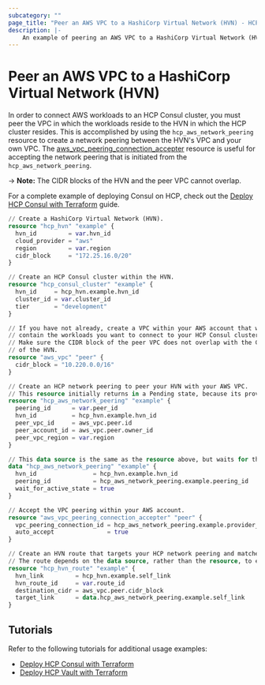 ```yaml
---
subcategory: ""
page_title: "Peer an AWS VPC to a HashiCorp Virtual Network (HVN) - HCP Provider"
description: |-
    An example of peering an AWS VPC to a HashiCorp Virtual Network (HVN).
---
```


# Peer an AWS VPC to a HashiCorp Virtual Network (HVN)

In order to connect AWS workloads to an HCP Consul cluster, you must peer the VPC in which the workloads reside to the HVN in which the HCP cluster resides.
This is accomplished by using the `hcp_aws_network_peering` resource to create a network peering between the HVN's VPC and your own VPC.
The [aws_vpc_peering_connection_accepter](https://registry.terraform.io/providers/hashicorp/aws/latest/docs/resources/vpc_peering_connection_accepter) resource is useful for accepting the network peering that is initiated from the `hcp_aws_network_peering`.

-> **Note:** The CIDR blocks of the HVN and the peer VPC cannot overlap.

For a complete example of deploying Consul on HCP, check out the [Deploy HCP Consul with Terraform](https://developer.hashicorp.com/consul/tutorials/cloud-production/terraform-hcp-consul-provider) guide.

```terraform
// Create a HashiCorp Virtual Network (HVN).
resource "hcp_hvn" "example" {
  hvn_id         = var.hvn_id
  cloud_provider = "aws"
  region         = var.region
  cidr_block     = "172.25.16.0/20"
}

// Create an HCP Consul cluster within the HVN.
resource "hcp_consul_cluster" "example" {
  hvn_id     = hcp_hvn.example.hvn_id
  cluster_id = var.cluster_id
  tier       = "development"
}

// If you have not already, create a VPC within your AWS account that will
// contain the workloads you want to connect to your HCP Consul cluster.
// Make sure the CIDR block of the peer VPC does not overlap with the CIDR
// of the HVN.
resource "aws_vpc" "peer" {
  cidr_block = "10.220.0.0/16"
}

// Create an HCP network peering to peer your HVN with your AWS VPC. 
// This resource initially returns in a Pending state, because its provider_peering_id is required to complete acceptance of the connection.
resource "hcp_aws_network_peering" "example" {
  peering_id      = var.peer_id
  hvn_id          = hcp_hvn.example.hvn_id
  peer_vpc_id     = aws_vpc.peer.id
  peer_account_id = aws_vpc.peer.owner_id
  peer_vpc_region = var.region
}

// This data source is the same as the resource above, but waits for the connection to be Active before returning.
data "hcp_aws_network_peering" "example" {
  hvn_id                = hcp_hvn.example.hvn_id
  peering_id            = hcp_aws_network_peering.example.peering_id
  wait_for_active_state = true
}

// Accept the VPC peering within your AWS account.
resource "aws_vpc_peering_connection_accepter" "peer" {
  vpc_peering_connection_id = hcp_aws_network_peering.example.provider_peering_id
  auto_accept               = true
}

// Create an HVN route that targets your HCP network peering and matches your AWS VPC's CIDR block.
// The route depends on the data source, rather than the resource, to ensure the peering is in an Active state.
resource "hcp_hvn_route" "example" {
  hvn_link         = hcp_hvn.example.self_link
  hvn_route_id     = var.route_id
  destination_cidr = aws_vpc.peer.cidr_block
  target_link      = data.hcp_aws_network_peering.example.self_link
}
```

## Tutorials

Refer to the following tutorials for additional usage examples:

- [Deploy HCP Consul with Terraform](https://developer.hashicorp.com/consul/tutorials/cloud-production/terraform-hcp-consul-provider)
- [Deploy HCP Vault with Terraform](https://developer.hashicorp.com/vault/tutorials/cloud-ops/terraform-hcp-provider-vault)